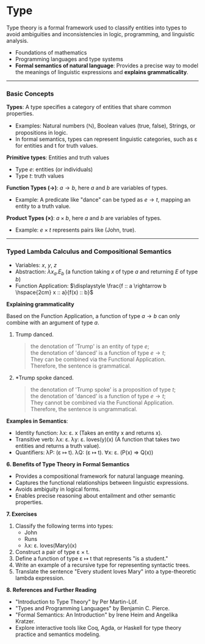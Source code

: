 # Type 

Type theory is a formal framework used to classify entities into types to avoid ambiguities and inconsistencies in logic, programming, and linguistic analysis.

- Foundations of mathematics
- Programming languages and type systems
- **Formal semantics of natural language**: Provides a precise way to model the meanings of linguistic expressions and **explains grammaticality**. 

---

### Basic Concepts

**Types**: A type specifies a category of entities that share common properties.

  - Examples: Natural numbers (ℕ), Boolean values (true, false), Strings, or propositions in logic.
  - In formal semantics, types can represent linguistic categories, such as ε for entities and t for truth values.
    
**Primitive types**: Entities and truth values

  - Type $e$: entities (or individuals)
  - Type $t$: truth values

**Function Types ($\rightarrow$)**: $a \rightarrow b$, here $a$ and $b$ are variables of types. 

  - Example: A predicate like "dance" can be typed as $e \rightarrow t$, mapping an entity to a truth value.
    
**Product Types (×)**: $a \times b$, here $a$ and $b$ are variables of types.

  - Example: $e \times t$ represents pairs like (John, true).

--- 

### Typed Lambda Calculus and Compositional Semantics

- Variables: $x$, $y$, $z$
- Abstraction: $\lambda x_a. E_b$ (a function taking $x$ of type $a$ and returning $E$ of type $b$)
- Function Application: $\displaystyle \frac{f :: a \rightarrow b \hspace{2cm} x :: a}{f(x) :: b}$

**Explaining grammaticality**

Based on the Function Application, a function of type $a \rightarrow b$ can only combine with an argument of type $a$. 

1. Trump danced.
   
   > the denotation of 'Trump' is an entity of type $e$; <br>
   > the denotation of 'danced' is a function of type $e \rightarrow t$; <br>
   > They can be combined via the Functional Application. <br>
   > Therefore, the sentence is grammatical. 

2. *Trump spoke danced.

   > the denotation of 'Trump spoke' is a proposition of type $t$; <br>
   > the denotation of 'danced' is a function of type $e \rightarrow t$; <br>
   > They cannot be combined via the Functional Application. <br>
   > Therefore, the sentence is ungrammatical.

**Examples in Semantics**:
  
- Identity function: λx: ε. x (Takes an entity x and returns x).
- Transitive verb: λx: ε. λy: ε. loves(y)(x) (A function that takes two entities and returns a truth value).
- Quantifiers: λP: (ε ↦ t). λQ: (ε ↦ t). ∀x: ε. (P(x) ⇒ Q(x))

**6. Benefits of Type Theory in Formal Semantics**
- Provides a compositional framework for natural language meaning.
- Captures the functional relationships between linguistic expressions.
- Avoids ambiguity in logical forms.
- Enables precise reasoning about entailment and other semantic properties.

**7. Exercises**
1. Classify the following terms into types:
   - John
   - Runs
   - λx: ε. loves(Mary)(x)
2. Construct a pair of type ε × t.
3. Define a function of type ε ↦ t that represents "is a student."
4. Write an example of a recursive type for representing syntactic trees.
5. Translate the sentence "Every student loves Mary" into a type-theoretic lambda expression.

**8. References and Further Reading**
- "Introduction to Type Theory" by Per Martin-Löf.
- "Types and Programming Languages" by Benjamin C. Pierce.
- "Formal Semantics: An Introduction" by Irene Heim and Angelika Kratzer.
- Explore interactive tools like Coq, Agda, or Haskell for type theory practice and semantics modeling.


